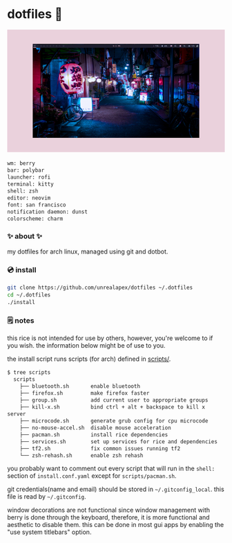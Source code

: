 # dotfiles 🌸

![screenshot of arch linux rice](rice.png)
```
wm: berry
bar: polybar
launcher: rofi
terminal: kitty
shell: zsh
editor: neovim
font: san francisco
notification daemon: dunst
colorscheme: charm
```

### ✨ about ✨
my dotfiles for arch linux, managed using git and dotbot.

### 💿 install
```sh
git clone https://github.com/unrealapex/dotfiles ~/.dotfiles
cd ~/.dotfiles
./install
```

### 🗒️ notes
this rice is not intended for use by others, however, you're welcome to if
you wish. the information below might be of use to you.

the install script runs scripts (for arch) defined in [scripts/](/scripts).
```
$ tree scripts
  scripts
    ├── bluetooth.sh       enable bluetooth
    ├── firefox.sh         make firefox faster
    ├── group.sh           add current user to appropriate groups
    ├── kill-x.sh          bind ctrl + alt + backspace to kill x server
    ├── microcode.sh       generate grub config for cpu microcode
    ├── no-mouse-accel.sh  disable mouse acceleration
    ├── pacman.sh          install rice dependencies
    ├── services.sh        set up services for rice and dependencies
    ├── tf2.sh             fix common issues running tf2
    └── zsh-rehash.sh      enable zsh rehash

```
you probably want to comment out every script that will
run in the `shell:` section of `install.conf.yaml` except for
`scripts/pacman.sh`.

git credentials(name and email) should be stored in `~/.gitconfig_local`. this
file is read by `~/.gitconfig`.

window decorations are not functional since window management with berry is
done through the keyboard, therefore, it is more functional and aesthetic to
disable them. this can be done in most gui apps by enabling the "use system
titlebars" option.

